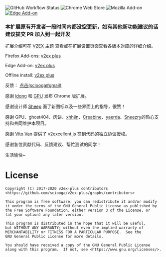 ![GitHub Workflow Status](https://img.shields.io/github/workflow/status/sciooga/v2ex-plus/buildAndDeploy?label=publish&style=flat-square)
![Chrome Web Store](https://img.shields.io/chrome-web-store/v/daeclijmnojoemooblcbfeeceopnkolo?style=flat-square)
![Mozilla Add-on](https://img.shields.io/amo/v/%7B690c1618-4b2c-4905-bf58-1fc82bdfd6e7%7D?style=flat-square)
[![Edge Add-on](https://img.shields.io/badge/dynamic/json?label=edge%20add-on&prefix=v&query=%24.version&url=https%3A%2F%2Fmicrosoftedge.microsoft.com%2Faddons%2Fgetproductdetailsbycrxid%2Foejdifclmfffbginmbgndmkjbephefgd&style=flat-square)](https://microsoftedge.microsoft.com/addons/detail/v2ex-plus/oejdifclmfffbginmbgndmkjbephefgd)


### 本扩展原有开发者一段时间内都没空更新，如有其他新功能建议的话建议提交 PR 加入到一起开发

扩展介绍可在 [V2EX 主题](http://www.v2ex.com/t/198074) 查看或在扩展设置页面查看各版本对应的详细介绍。

Firefox Add-ons: [v2ex plus](https://addons.mozilla.org/zh-CN/firefox/addon/v2ex-plus9/)

Edge Add-on: [v2ex plus](https://microsoftedge.microsoft.com/addons/detail/v2ex-plus/oejdifclmfffbginmbgndmkjbephefgd)

Offline install: [v2ex plus](https://github.com/sciooga/v2ex-plus/releases)

反馈： [点击(sciooga#gmail)](mailto:sciooga@gmail.com)

感谢 [ldong](https://github.com/ldong) 和 [GPU](https://www.v2ex.com/member/GPU) 发布 Chrome 版扩展。

感谢设计师 [Sheep](http://sheephe.com) 画了新图标以及一些界面上的指导，很赞！

感谢 GPU、ghost404、肉饼、[xhhjin](http://xuhehuan.com/)、[Creabine](http://blog.csdn.net/creabine)、[yaerda](https://github.com/yaerda)、[Sneezry](https://github.com/Sneezry)的热心支持和共同维护本项目。

感谢 [Vito Van](https://github.com/VitoVan) 提供了 v2excellent.js 签到[代码](https://gist.github.com/VitoVan/bf00ce496b44c56417a675c521fe67e8)的独立协议授权。

感谢各位贡献代码、反馈建议、帮忙测试的同学！

生活愉快~



# License

    Copyright (C) 2017-2020 v2ex-plus contributors
    <https://github.com/sciooga/v2ex-plus/graphs/contributors>

    This program is free software: you can redistribute it and/or modify
    it under the terms of the GNU General Public License as published by
    the Free Software Foundation, either version 3 of the License, or
    (at your option) any later version.

    This program is distributed in the hope that it will be useful,
    but WITHOUT ANY WARRANTY; without even the implied warranty of
    MERCHANTABILITY or FITNESS FOR A PARTICULAR PURPOSE.  See the
    GNU General Public License for more details.

    You should have received a copy of the GNU General Public License
    along with this program.  If not, see <https://www.gnu.org/licenses/>.

